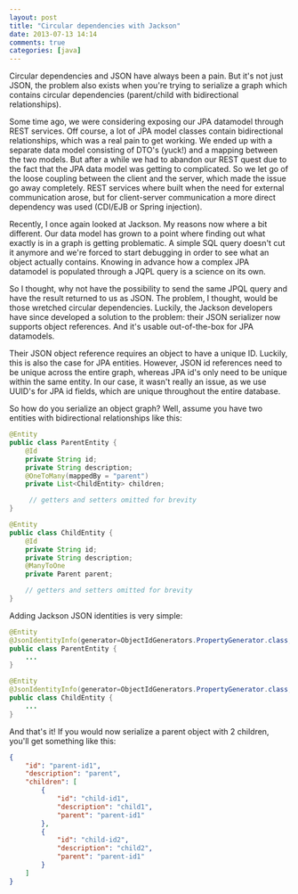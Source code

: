 ```yaml
---
layout: post
title: "Circular dependencies with Jackson"
date: 2013-07-13 14:14
comments: true
categories: [java]
---
```


Circular dependencies and JSON have always been a pain. But it's not just JSON, the problem also exists when you're trying to serialize a graph which contains circular dependencies (parent/child with bidirectional relationships).

Some time ago, we were considering exposing our JPA datamodel through REST services. Off course, a lot of JPA model classes contain bidirectional relationships, which was a real pain to get working. We ended up with a separate data model consisting of DTO's (yuck!) and a mapping between the two models. But after a while we had to abandon our REST quest due to the fact that the JPA data model was getting to complicated. So we let go of the loose coupling between the client and the server, which made the issue go away completely. REST services where built when the need for external communication arose, but for client-server communication a more direct dependency was used (CDI/EJB or Spring injection).

<!--more-->

Recently, I once again looked at Jackson. My reasons now where a bit different. Our data model has grown to a point where finding out what exactly is in a graph is getting problematic. A simple SQL query doesn't cut it anymore and we're forced to start debugging in order to see what an object actually contains. Knowing in advance how a complex JPA datamodel is populated through a JQPL query is a science on its own. 

So I thought, why not have the possibility to send the same JPQL query and have the result returned to us as JSON. The problem, I thought, would be those wretched circular dependencies. Luckily, the Jackson developers have since developed a solution to the problem: their JSON serializer now supports object references. And it's usable out-of-the-box for JPA datamodels.

Their JSON object reference requires an object to have a unique ID. Luckily, this is also the case for JPA entities. However, JSON id references need to be unique across the entire graph, whereas JPA id's only need to be unique within the same entity. In our case, it wasn't really an issue, as we use UUID's for JPA id fields, which are unique throughout the entire database.

So how do you serialize an object graph? Well, assume you have two entities with bidirectional relationships like this:

``` java
@Entity
public class ParentEntity {
    @Id
    private String id;
    private String description;
    @OneToMany(mappedBy = "parent")
    private List<ChildEntity> children;

     // getters and setters omitted for brevity
}

@Entity
public class ChildEntity {
    @Id
    private String id;
    private String description;
    @ManyToOne
    private Parent parent;

    // getters and setters omitted for brevity
}
```

Adding Jackson JSON identities is very simple:

``` java
@Entity
@JsonIdentityInfo(generator=ObjectIdGenerators.PropertyGenerator.class, property="id")
public class ParentEntity {
    ...
}

@Entity
@JsonIdentityInfo(generator=ObjectIdGenerators.PropertyGenerator.class, property="id")
public class ChildEntity {
    ...
}
```

And that's it! If you would now serialize a parent object with 2 children, you'll get something like this:

``` json
{
    "id": "parent-id1",
    "description": "parent",
    "children": [
        {
            "id": "child-id1",
            "description": "child1",
            "parent": "parent-id1"
        },
        {
            "id": "child-id2",
            "description": "child2",
            "parent": "parent-id1"
        }
    ]
}
```

